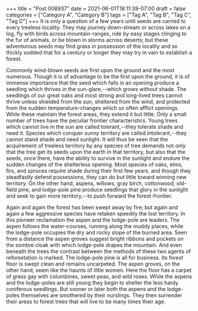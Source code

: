 +++
title = "Post 008937"
date = 2021-06-01T18:11:39-07:00
draft = false
categories = ["Category A", "Category B"]
tags = ["Tag A", "Tag B", "Tag C", "Tag D"]
+++
It is only a question of a few years until seeds are carried to every treeless locality. They may journey down-stream or across lakes on a log, fly with birds across mountain-ranges, ride by easy stages clinging to the fur of animals, or be blown in storms across deserts; but these adventurous seeds may find grass in possession of the locality and so thickly sodded that for a century or longer they may try in vain to establish a forest.

Commonly wind-blown seeds are first upon the ground and the most numerous. Though it is of advantage to be the first upon the ground, it is of immense importance that the seed which falls in an opening produce a seedling which thrives in the sun-glare,--which grows without shade. The seedlings of our great oaks and most strong and long-lived trees cannot thrive unless shielded from the sun, sheltered from the wind, and protected from the sudden temperature-changes which so often afflict openings. While these maintain the forest areas, they extend it but little. Only a small number of trees have the peculiar frontier characteristics. Young trees which cannot live in the sun are called tolerant,--they tolerate shade and need it. Species which conquer sunny territory are called intolerant,--they cannot stand shade and need sunlight. It will thus be seen that the acquirement of treeless territory by any species of tree demands not only that the tree get its seeds upon the earth in that territory, but also that the seeds, once there, have the ability to survive in the sunlight and endure the sudden changes of the shelterless opening. Most species of oaks, elms, firs, and spruces require shade during their first few years, and though they steadfastly defend possessions, they can do but little toward winning new territory. On the other hand, aspens, willows, gray birch, cottonwood, old-field pine, and lodge-pole pine produce seedlings that glory in the sunlight and seek to gain more territory,--to push forward the forest-frontier.

Again and again the forest has been swept away by fire; but again and again a few aggressive species have retaken speedily the lost territory. In this pioneer reclamation the aspen and the lodge-pole are leaders. The aspen follows the water-courses, running along the muddy places, while the lodge-pole occupies the dry and rocky slope of the burned area. Seen from a distance the aspen groves suggest bright ribbons and pockets on the sombre cloak with which lodge-pole drapes the mountain. And even beneath the trees the contrast between the methods of these two agents of reforestation is marked. The lodge-pole pine is all for business. Its forest floor is swept clean and remains uncarpeted. The aspen groves, on the other hand, seem like the haunts of little women. Here the floor has a carpet of grass gay with columbines, sweet peas, and wild roses. While the aspens and the lodge-poles are still young they begin to shelter the less hardy coniferous seedlings. But sooner or later both the aspens and the lodge-poles themselves are smothered by their nurslings. They then surrender their areas to forest trees that will live to be many times their age.
